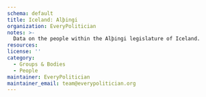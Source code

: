 ```yaml
---
schema: default
title: Iceland: Alþingi
organization: EveryPolitician
notes: >-
  Data on the people within the Alþingi legislature of Iceland.
resources:
license: ''
category:
  - Groups & Bodies
  - People
maintainer: EveryPolitician
maintainer_email: team@everypolitician.org
---
```

